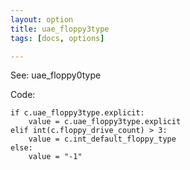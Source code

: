 ```yaml
---
layout: option
title: uae_floppy3type
tags: [docs, options]

---
```


See: uae_floppy0type

Code:

    if c.uae_floppy3type.explicit:
        value = c.uae_floppy3type.explicit
    elif int(c.floppy_drive_count) > 3:
        value = c.int_default_floppy_type
    else:
        value = "-1"
